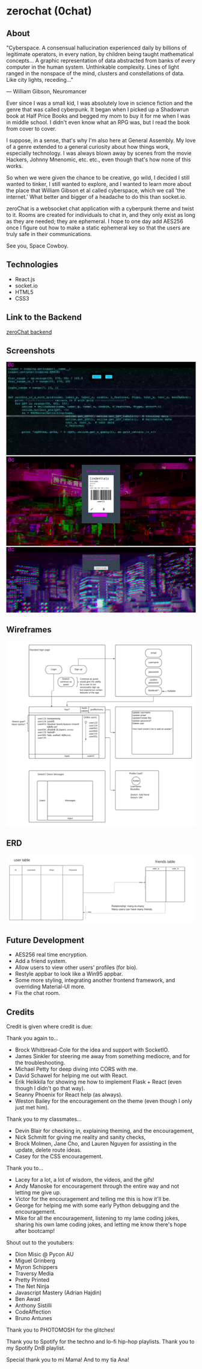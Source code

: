# zerochat (0chat)

## About

"Cyberspace. A consensual hallucination experienced daily by billions of legitimate operators, in every nation, by children being taught mathematical concepts... A graphic representation of data abstracted from banks of every computer in the human system. Unthinkable complexity. Lines of light ranged in the nonspace of the mind, clusters and constellations of data. Like city lights, receding..."

― William Gibson, Neuromancer

Ever since I was a small kid, I was absolutely love in science fiction and the genre that was called cyberpunk. It began when I picked up a Shadowrun book at Half Price Books and begged my mom to buy it for me when I was in middle school. I didn't even know what an RPG was, but I read the book from cover to cover. 

I suppose, in a sense, that's why I'm also here at General Assembly. My love of a genre extended to a general curiosity about how things work, especially technology. I was always blown away by scenes from the movie Hackers, Johnny Mnenomic, etc. etc., even though that's how none of this works.

So when we were given the chance to be creative, go wild, I decided I still wanted to tinker, I still wanted to explore, and I wanted to learn more about the place that William Gibson et al called cyberspace, which we call 'the internet.' What better and bigger of a headache to do this than socket.io.

zeroChat is a websocket chat application with a cyberpunk theme and twist to it. Rooms are created for individuals to chat in, and they only exist as long as they are needed; they are ephemeral. I hope to one day add AES256 once I figure out how to make a static ephemeral key so that the users are truly safe in their communications.

See you, Space Cowboy.


## Technologies

* React.js
* socket.io
* HTML5
* CSS3

## Link to the Backend

[zeroChat backend](https://github.com/mgcarbonell/zerochat-backend)

## Screenshots

![login](./public/images/landingscreen.png)
![credentials](./public/images/credentialscreen.png)
![joinroomscreen](./public/images/joinroomscreen.png)

## Wireframes

![wireframe](./public/images/basicwireframes.png)

## ERD

![ERD](./public/images/zerochaterd.png)

## Future Development

* AES256 real time encryption.
* Add a friend system.
* Allow users to view other users' profiles (for bio).
* Restyle appbar to look like a Win95 appbar.
* Some more styling, integrating another frontend framework, and overriding Material-UI more.
* Fix the chat room.

## Credits

Credit is given where credit is due:

Thank you again to... 

* Brock Whitbread-Cole for the idea and support with SocketIO.
* James Sinkler for steering me away from something mediocre, and for the troubleshooting.
* Michael Petty for deep diving into CORS with me.
* David Schawel for helping me out with React.
* Erik Heikkila for showing me how to implement Flask + React (even though I didn't go that way).
* Seanny Phoenix for React help (as always).
* Weston Bailey for the encouragement on the theme (even though I only just met him).

Thank you to my classmates...

* Devin Blair for checking in, explaining theming, and the encouragement,
* Nick Schmitt for giving me reality and sanity checks,
* Brock Molmen, Jane Cho, and Lauren Nguyen for assisting in the update, delete route ideas.
* Casey for the CSS encouragement.

Thank you to...
* Lacey for a lot, a lot of wisdom, the videos, and the gifs!
* Andy Manoske for encouragement through the entire way and not letting me give up.
* Victor for the encouragement and telling me this is how it'll be.
* George for helping me with some early Python debugging and the encouragement.
* Mike for all the encouragement, listening to my lame coding jokes, sharing his own lame coding jokes, and letting me know there's hope after bootcamp!

Shout out to the youtubers:
* Dion Misic @ Pycon AU
* Miguel Grinberg
* Myron Schippers
* Traversy Media
* Pretty Printed
* The Net Ninja
* Javascript Mastery (Adrian Hajdin)
* Ben Awad
* Anthony Sistilli
* CodeAffection
* Bruno Antunes

Thank you to PHOTOMOSH for the glitches!

Thank you to Spotify for the techno and lo-fi hip-hop playlists.
Thank you to my Spotify DnB playlist.

Special thank you to mi Mama! And to my tia Ana!